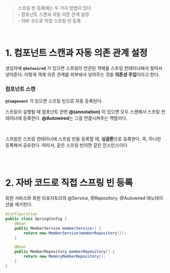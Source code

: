 > 스프링 빈 등록에는 두 가지 방법이 있다.
> <br> - 컴포넌트 스캔과 자동 의존 관계 설정
> <br> - 자바 코드로 직접 스프링 빈 등록

<br>


# 1. 컴포넌트 스캔과 자동 의존 관계 설정
생성자에 **`@Autowired`** 가 있으면 스프링이 연관된 객체를 스프링 컨테이너에서 찾아서 넣어준다. 
이렇게 객체 의존 관계를 외부에서 넣어주는 것을 **의존성 주입**이라고 한다. 

### 컴포넌트 스캔
**`@Component`** 가 있으면 스프링 빈으로 자동 등록된다.


스프링이 실행될 때 컴포넌트 관련 **@(annotation)** 이 있으면 모두 스캔해서 스프링 컨테이너에 등록한다. 
**@Autowired**는 그걸 연결시켜주는 역할이다.

<br>

스프링은 스프링 컨테이너에 스프링 빈을 등록할 때, **싱글톤**으로 등록한다. 즉, 하나만 등록해서 공유한다. 
따라서, 같은 스프링 빈이면 같은 인스턴스이다.

<br>
<br>

# 2. 자바 코드로 직접 스프링 빈 등록
회원 서비스와 회원 리포지토리의 @Service, @Repository, @Autowired 애노테이션을 제거한다.

```java
@Configuration
public class SpringConfig {
    @Bean
    public MemberService memberService() {
        return new MemberService(memberRepository());
    }

    @Bean
    public MemberRepository memberRepository() {
        return new MemoryMemberRepository();
    }
}
```
